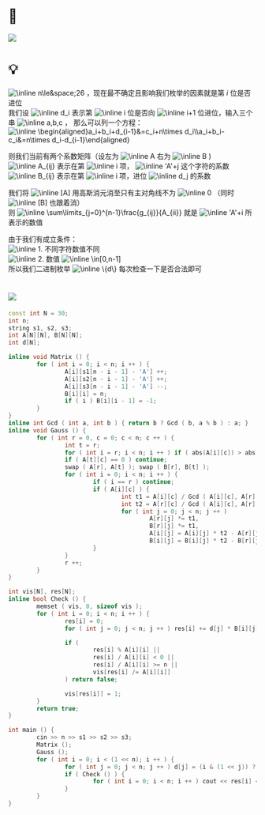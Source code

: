 # 🔗
<a href="https://www.luogu.com.cn/problem/P1092"><img src="https://i.loli.net/2021/11/12/3ZjBEs2iLJ9r8qU.png"></a>

# 💡
 <img src="https://latex.codecogs.com/svg.image?\inline&space;n\le&space;26" title="\inline n\le&space;26" /> ，现在最不确定且影响我们枚举的因素就是第 $i$ 位是否进位  
我们设  <img src="https://latex.codecogs.com/svg.image?\inline&space;d_i" title="\inline d_i" />  表示第  <img src="https://latex.codecogs.com/svg.image?\inline&space;i" title="\inline i" />  位是否向  <img src="https://latex.codecogs.com/svg.image?\inline&space;i+1" title="\inline i+1" />  位进位，输入三个串  <img src="https://latex.codecogs.com/svg.image?\inline&space;a,b,c" title="\inline a,b,c" /> ， 那么可以列一个方程：  
 <img src="https://latex.codecogs.com/svg.image?\inline&space;\begin{aligned}a_i+b_i+d_{i-1}&=c_i+n\times&space;d_i\\a_i+b_i-c_i&=n\times&space;d_i-d_{i-1}\end{aligned}" title="\inline \begin{aligned}a_i+b_i+d_{i-1}&=c_i+n\times d_i\\a_i+b_i-c_i&=n\times d_i-d_{i-1}\end{aligned}" />   
  
则我们当前有两个系数矩阵（设左为  <img src="https://latex.codecogs.com/svg.image?\inline&space;A" title="\inline A" />  右为  <img src="https://latex.codecogs.com/svg.image?\inline&space;B" title="\inline B" /> )  
 <img src="https://latex.codecogs.com/svg.image?\inline&space;A_{ij}" title="\inline A_{ij}" />  表示在第  <img src="https://latex.codecogs.com/svg.image?\inline&space;i" title="\inline i" />  项，  <img src="https://latex.codecogs.com/svg.image?\inline&space;'A'+j" title="\inline 'A'+j" />  这个字符的系数  
 <img src="https://latex.codecogs.com/svg.image?\inline&space;B_{ij}" title="\inline B_{ij}" />  表示在第  <img src="https://latex.codecogs.com/svg.image?\inline&space;i" title="\inline i" />  项，进位  <img src="https://latex.codecogs.com/svg.image?\inline&space;d_j" title="\inline d_j" />  的系数  
  
我们将  <img src="https://latex.codecogs.com/svg.image?\inline&space;[A]" title="\inline [A]" />  用高斯消元消至只有主对角线不为  <img src="https://latex.codecogs.com/svg.image?\inline&space;0" title="\inline 0" />  （同时  <img src="https://latex.codecogs.com/svg.image?\inline&space;[B]" title="\inline [B]" />  也跟着消）  
则  <img src="https://latex.codecogs.com/svg.image?\inline&space;\sum\limits_{j=0}^{n-1}\frac{g_{ij}}{A_{ii}}" title="\inline \sum\limits_{j=0}^{n-1}\frac{g_{ij}}{A_{ii}}" />  就是  <img src="https://latex.codecogs.com/svg.image?\inline&space;'A'+i" title="\inline 'A'+i" />  所表示的数值  
  
由于我们有成立条件：  
 <img src="https://latex.codecogs.com/svg.image?\inline&space;1." title="\inline 1." /> 不同字符数值不同    
 <img src="https://latex.codecogs.com/svg.image?\inline&space;2." title="\inline 2." />  数值  <img src="https://latex.codecogs.com/svg.image?\inline&space;\in[0,n-1]" title="\inline \in[0,n-1]" />   
所以我们二进制枚举  <img src="https://latex.codecogs.com/svg.image?\inline&space;\{d\}" title="\inline \{d\}" />  每次检查一下是否合法即可  

# <img src="https://img-blog.csdnimg.cn/20210713144601841.png" >
```cpp
const int N = 30;
int n;
string s1, s2, s3;
int A[N][N], B[N][N];
int d[N];

inline void Matrix () {
        for ( int i = 0; i < n; i ++ ) {
                A[i][s1[n - i - 1] - 'A'] ++;
                A[i][s2[n - i - 1] - 'A'] ++;
                A[i][s3[n - i - 1] - 'A'] --;
                B[i][i] = n;
                if ( i ) B[i][i - 1] = -1;
        }
}
inline int Gcd ( int a, int b ) { return b ? Gcd ( b, a % b ) : a; }
inline void Gauss () {
        for ( int r = 0, c = 0; c < n; c ++ ) {
                int t = r;
                for ( int i = r; i < n; i ++ ) if ( abs(A[i][c]) > abs(A[t][c]) ) t = i;
                if ( A[t][c] == 0 ) continue;
                swap ( A[r], A[t] ); swap ( B[r], B[t] );
                for ( int i = 0; i < n; i ++ ) {
                        if ( i == r ) continue;
                        if ( A[i][c] ) {
                                int t1 = A[i][c] / Gcd ( A[i][c], A[r][c] );
                                int t2 = A[r][c] / Gcd ( A[i][c], A[r][c] );
                                for ( int j = 0; j < n; j ++ ) 
                                        A[r][j] *= t1, 
                                        B[r][j] *= t1,
                                        A[i][j] = A[i][j] * t2 - A[r][j],
                                        B[i][j] = B[i][j] * t2 - B[r][j];
                        }
                }
                r ++;
        }
}

int vis[N], res[N];
inline bool Check () {
        memset ( vis, 0, sizeof vis );
        for ( int i = 0; i < n; i ++ ) {
                res[i] = 0;
                for ( int j = 0; j < n; j ++ ) res[i] += d[j] * B[i][j];

                if ( 
                        res[i] % A[i][i] || 
                        res[i] / A[i][i] < 0 || 
                        res[i] / A[i][i] >= n || 
                        vis[res[i] /= A[i][i]] 
                ) return false;

                vis[res[i]] = 1;
        }
        return true;
}

int main () {
        cin >> n >> s1 >> s2 >> s3;
        Matrix ();
        Gauss ();
        for ( int i = 0; i < (1 << n); i ++ ) {
                for ( int j = 0; j < n; j ++ ) d[j] = (i & (1 << j)) ? 1 : 0;
                if ( Check () ) {
                        for ( int i = 0; i < n; i ++ ) cout << res[i] << (i < n - 1 ? " " : "");
                }
        }
}
```
